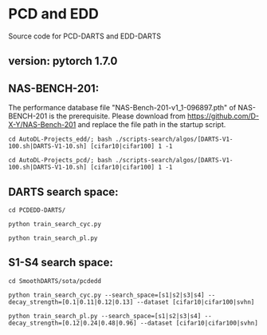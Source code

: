 # PCD and EDD
Source code for PCD-DARTS and EDD-DARTS

## version: pytorch 1.7.0

## NAS-BENCH-201:  
The performance database file "NAS-Bench-201-v1_1-096897.pth" of NAS-BENCH-201 is the prerequisite.
Please download from https://github.com/D-X-Y/NAS-Bench-201 and replace the file path in the startup script.

`
cd AutoDL-Projects_edd/;
bash ./scripts-search/algos/[DARTS-V1-100.sh|DARTS-V1-10.sh] [cifar10|cifar100] 1 -1
`

`
cd AutoDL-Projects_pcd/;
bash ./scripts-search/algos/[DARTS-V1-100.sh|DARTS-V1-10.sh] [cifar10|cifar100] 1 -1
`

## DARTS search space:  
`
cd PCDEDD-DARTS/
`

`
python train_search_cyc.py
`

`
python train_search_pl.py
`

## S1-S4 search space:  
`
cd SmoothDARTS/sota/pcdedd
`

`
python train_search_cyc.py --search_space=[s1|s2|s3|s4] --decay_strength=[0.1|0.11|0.12|0.13] --dataset [cifar10|cifar100|svhn]
`

`
python train_search_pl.py --search_space=[s1|s2|s3|s4] --decay_strength=[0.12|0.24|0.48|0.96] --dataset [cifar10|cifar100|svhn]
`
